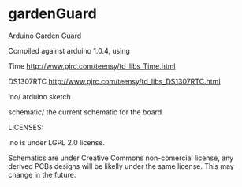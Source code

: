 gardenGuard
===========

Arduino Garden Guard

Compiled against arduino 1.0.4, using 

Time http://www.pjrc.com/teensy/td_libs_Time.html

DS1307RTC http://www.pjrc.com/teensy/td_libs_DS1307RTC.html


ino/ arduino sketch

schematic/ the current schematic for the board

LICENSES:

ino is under LGPL 2.0 license.

Schematics are under Creative Commons non-comercial license, any derived PCBs designs will be likelly under the same license. This may change in the future.
